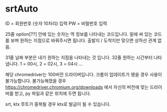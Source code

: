 # srtAuto

ID = 회원번호 (숫자 10자리) 입력
PW = 비밀번호 입력

25줄 option[??] 안에 있는 숫자는 역 정보를 나타내는 코드입니다.
밑에 써 있는 코드를 보며 원하는 지점으로 바꿔주시면 됩니다. 출발지 / 도착지만 맞으면 상하선 관계 없음.

31줄 날짜 부분은 내가 원하는 지점을 나타내는 것 입니다.
32줄 원하는 시간부터 나타냅니다. 1 = 00시, 2 = 02시, 3 = 04시 ... 

해당 chromedriver는 100버전 드라이버입니다. 크롬이 업데이트가 됐을 경우 사용이 불가능합니다.
불가능해졌을 경우 https://chromedriver.chromium.org/downloads 에서 자신의 버전에 맞는 드라이버를 받고,
py 파일과 같은 위치에 두면 됩니다.

srt, ktx 루트가 중복될 경우 ktx로 발급이 될 수 있습니다.
